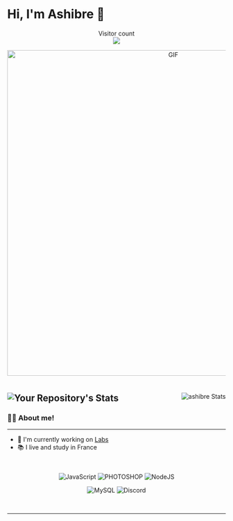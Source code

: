 # Hi, I'm Ashibre 👋
<p align="center"> 
  Visitor count<br>
  <img src="https://profile-counter.glitch.me/khddev/count.svg" />
</p>

<div align="center">
  
<img hight="250" width="750" alt="GIF" align="center" src="https://img.search.brave.com/0ttX6Ll0RPpQ691l-1ZhxtbBtF6JbpJ-wZEWnxZ6lpg/rs:fit:500:281:1/g:ce/aHR0cHM6Ly82Ni5t/ZWRpYS50dW1ibHIu/Y29tL2Q4NmMzNzkz/NmQyNmYzZmIwMjQy/MjFiMjM1ZjE3Njcy/LzY3NDhiZjVjNWQ5/NzVhOTMtZDcvczUw/MHg3NTAvOThlYTEz/NTFhMTkzM2FiNTQ2/ZTkxZWE0MWQ3MzZh/YzFlNGI5MTM1OS5n/aWZ2">
</div>

<h1></h1>
<img align="right" alt="ashibre Stats" src="https://github-readme-stats.vercel.app/api?username=ashibre&theme=tokyonight&show_icons=true&hide_border=true" />

![Your Repository's Stats](https://github-readme-stats.vercel.app/api/top-langs/?username=ashibre&layout=compact&theme=react)
---


### 👨‍🎓 About me!
*************

- 🤖 I'm currently working on [Labs](https://discord.gg/labsfr)
- 📚 I live and study in France

<br />
<p align="center">
<img alt="JavaScript" src="https://img.shields.io/badge/JavaScript-F7DF1E?style=for-the-badge&logo=javascript&logoColor=black"/>
<img alt="PHOTOSHOP" src="https://img.shields.io/badge/Adobe%20Photoshop-31A8FF?style=for-the-badge&logo=Adobe%20Photoshop&logoColor=black"/>
<img alt="NodeJS" src="https://img.shields.io/badge/Node.js-43853D?style=for-the-badge&logo=node.js&logoColor=white" />
</p>

<p align="center">
<img alt="MySQL" src="https://img.shields.io/badge/MySQL-005C84?style=for-the-badge&logo=mysql&logoColor=white"/>
<img alt="Discord" src="https://img.shields.io/badge/942459622718074900-7289DA?style=for-the-badge&logo=discord&logoColor=white" />
  
</p>
</br>

*************

